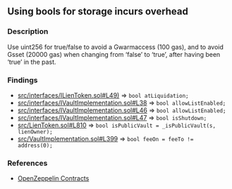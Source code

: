 ## Using bools for storage incurs overhead

### Description

Use uint256 for true/false to avoid a Gwarmaccess (100 gas), and to avoid Gsset (20000 gas) when changing from ‘false’ to ‘true’, after having been ‘true’ in the past.

### Findings

- [src/interfaces/ILienToken.sol#L49)](https://github.com/code-423n4/2023-01-astaria/blob/main/src/interfaces/ILienToken.sol#L49) => `bool atLiquidation;`
- [src/interfaces/IVaultImplementation.sol#L38](https://github.com/code-423n4/2023-01-astaria/blob/main/src/interfaces/IVaultImplementation.sol#L38) => `bool allowListEnabled;`
- [src/interfaces/IVaultImplementation.sol#L46](https://github.com/code-423n4/2023-01-astaria/blob/main/src/interfaces/IVaultImplementation.sol#L46) => `bool allowListEnabled;`
- [src/interfaces/IVaultImplementation.sol#L47](https://github.com/code-423n4/2023-01-astaria/blob/main/src/interfaces/IVaultImplementation.sol#L47) => `bool isShutdown;`
- [src/LienToken.sol#L810](https://github.com/code-423n4/2023-01-astaria/blob/main/src/LienToken.sol#L810) => `bool isPublicVault = _isPublicVault(s, lienOwner);`
- [src/VaultImplementation.sol#L399](https://github.com/code-423n4/2023-01-astaria/blob/main/src/VaultImplementation.sol#L399) => `bool feeOn = feeTo != address(0);`

### References

- [OpenZeppelin Contracts](https://github.com/OpenZeppelin/openzeppelin-contracts/blob/58f635312aa21f947cae5f8578638a85aa2519f5/contracts/security/ReentrancyGuard.sol#L23-L27)